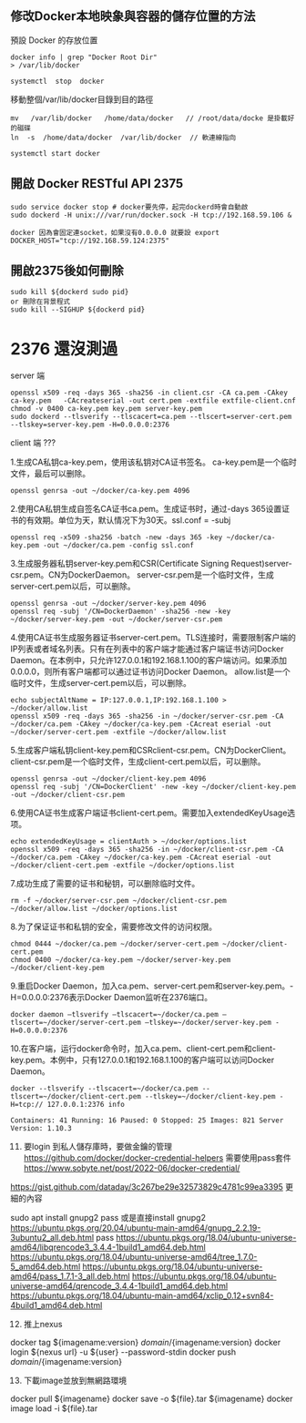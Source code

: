 ## 修改Docker本地映象與容器的儲存位置的方法

預設 Docker 的存放位置
```
docker info | grep "Docker Root Dir"
> /var/lib/docker
```

```
systemctl  stop  docker
```

移動整個/var/lib/docker目錄到目的路徑
```
mv   /var/lib/docker   /home/data/docker   // /root/data/docke 是掛載好的磁碟
ln  -s  /home/data/docker  /var/lib/docker  // 軟連線指向
```

```
systemctl start docker
```

## 開啟 Docker RESTful API 2375

```
sudo service docker stop # docker要先停，起完dockerd時會自動啟
sudo dockerd -H unix:///var/run/docker.sock -H tcp://192.168.59.106 &
```

```
docker 因為會固定連socket，如果沒有0.0.0.0 就要設 export DOCKER_HOST="tcp://192.168.59.124:2375"
```

## 開啟2375後如何刪除
```
sudo kill ${dockerd sudo pid}
or 刪除在背景程式
sudo kill --SIGHUP ${dockerd pid}
```

# 2376 還沒測過

server 端
```
openssl x509 -req -days 365 -sha256 -in client.csr -CA ca.pem -CAkey ca-key.pem   -CAcreateserial -out cert.pem -extfile extfile-client.cnf
chmod -v 0400 ca-key.pem key.pem server-key.pem
sudo dockerd --tlsverify --tlscacert=ca.pem --tlscert=server-cert.pem --tlskey=server-key.pem -H=0.0.0.0:2376
```

client 端
???


1.生成CA私钥ca-key.pem，使用该私钥对CA证书签名。
ca-key.pem是一个临时文件，最后可以删除。
```
openssl genrsa -out ~/docker/ca-key.pem 4096
```

2.使用CA私钥生成自签名CA证书ca.pem。生成证书时，通过-days 365设置证书的有效期。单位为天，默认情况下为30天。ssl.conf = -subj
```
openssl req -x509 -sha256 -batch -new -days 365 -key ~/docker/ca-key.pem -out ~/docker/ca.pem -config ssl.conf
```

3.生成服务器私钥server-key.pem和CSR(Certificate Signing Request)server-csr.pem。CN为DockerDaemon。
server-csr.pem是一个临时文件，生成server-cert.pem以后，可以删除。
```
openssl genrsa -out ~/docker/server-key.pem 4096
openssl req -subj '/CN=DockerDaemon' -sha256 -new -key ~/docker/server-key.pem -out ~/docker/server-csr.pem
```

4.使用CA证书生成服务器证书server-cert.pem。TLS连接时，需要限制客户端的IP列表或者域名列表。只有在列表中的客户端才能通过客户端证书访问Docker Daemon。在本例中，只允许127.0.0.1和192.168.1.100的客户端访问。如果添加0.0.0.0，则所有客户端都可以通过证书访问Docker Daemon。
allow.list是一个临时文件，生成server-cert.pem以后，可以删除。
```
echo subjectAltName = IP:127.0.0.1,IP:192.168.1.100 > ~/docker/allow.list
openssl x509 -req -days 365 -sha256 -in ~/docker/server-csr.pem -CA ~/docker/ca.pem -CAkey ~/docker/ca-key.pem -CAcreat eserial -out ~/docker/server-cert.pem -extfile ~/docker/allow.list
```

5.生成客户端私钥client-key.pem和CSRclient-csr.pem。CN为DockerClient。
client-csr.pem是一个临时文件，生成client-cert.pem以后，可以删除。
```
openssl genrsa -out ~/docker/client-key.pem 4096
openssl req -subj '/CN=DockerClient' -new -key ~/docker/client-key.pem -out ~/docker/client-csr.pem
```

6.使用CA证书生成客户端证书client-cert.pem。需要加入extendedKeyUsage选项。
```
echo extendedKeyUsage = clientAuth > ~/docker/options.list
openssl x509 -req -days 365 -sha256 -in ~/docker/client-csr.pem -CA ~/docker/ca.pem -CAkey ~/docker/ca-key.pem -CAcreat eserial -out ~/docker/client-cert.pem -extfile ~/docker/options.list
```

7.成功生成了需要的证书和秘钥，可以删除临时文件。
```
rm -f ~/docker/server-csr.pem ~/docker/client-csr.pem ~/docker/allow.list ~/docker/options.list
```

8.为了保证证书和私钥的安全，需要修改文件的访问权限。
```
chmod 0444 ~/docker/ca.pem ~/docker/server-cert.pem ~/docker/client-cert.pem
chmod 0400 ~/docker/ca-key.pem ~/docker/server-key.pem ~/docker/client-key.pem
```

9.重启Docker Daemon，加入ca.pem、server-cert.pem和server-key.pem。-H=0.0.0.0:2376表示Docker Daemon监听在2376端口。 
```
docker daemon –tlsverify –tlscacert=~/docker/ca.pem –tlscert=~/docker/server-cert.pem –tlskey=~/docker/server-key.pem -H=0.0.0.0:2376
```

10.在客户端，运行docker命令时，加入ca.pem、client-cert.pem和client-key.pem。本例中，只有127.0.0.1和192.168.1.100的客户端可以访问Docker Daemon。
```
docker --tlsverify --tlscacert=~/docker/ca.pem --tlscert=~/docker/client-cert.pem --tlskey=~/docker/client-key.pem -H=tcp:// 127.0.0.1:2376 info
```
```
Containers: 41 Running: 16 Paused: 0 Stopped: 25 Images: 821 Server Version: 1.10.3
```

11. 要login 到私人儲存庫時，要做金鑰的管理
https://github.com/docker/docker-credential-helpers 需要使用pass套件
https://www.sobyte.net/post/2022-06/docker-credential/

https://gist.github.com/dataday/3c267be29e32573829c4781c99ea3395 更細的內容

sudo apt install gnupg2 pass 或是直接install
gnupg2
https://ubuntu.pkgs.org/20.04/ubuntu-main-amd64/gnupg_2.2.19-3ubuntu2_all.deb.html
pass
https://ubuntu.pkgs.org/18.04/ubuntu-universe-amd64/libqrencode3_3.4.4-1build1_amd64.deb.html
https://ubuntu.pkgs.org/18.04/ubuntu-universe-amd64/tree_1.7.0-5_amd64.deb.html
https://ubuntu.pkgs.org/18.04/ubuntu-universe-amd64/pass_1.7.1-3_all.deb.html
https://ubuntu.pkgs.org/18.04/ubuntu-universe-amd64/qrencode_3.4.4-1build1_amd64.deb.html
https://ubuntu.pkgs.org/18.04/ubuntu-main-amd64/xclip_0.12+svn84-4build1_amd64.deb.html


12. 推上nexus

docker tag ${imagename:version} ${domain}/${imagename:version}
docker login ${nexus url} -u ${user} --password-stdin
docker push ${domain}/${imagename:version}

13. 下載image並放到無網路環境

docker pull ${imagename}
docker save -o ${file}.tar ${imagename}
docker image load -i ${file}.tar


